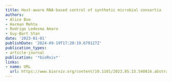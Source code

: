```yaml
---
title: Host-aware RNA-based control of synthetic microbial consortia
authors:
- Alice Boo
- Harman Mehta
- Rodrigo Ledesma Amaro
- Guy-Bart Stan
date: '2023-01-01'
publishDate: '2024-09-19T17:20:19.679127Z'
publication_types:
- article-journal
publication: '*bioRxiv*'
links:
- name: URL
  url: https://www.biorxiv.org/content/10.1101/2023.05.15.540816.abstract
---
```

